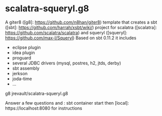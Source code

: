 scalatra-squeryl.g8
===================


A giter8 ([g8]: https://github.com/n8han/giter8) template that creates a sbt ([sbt]: https://github.com/harrah/xsbt/wiki/) project for scalatra ([scalatra]: https://github.com/scalatra/scalatra) and squeryl ([squeryl]: https://github.com/max-l/Squeryl)
Based on sbt 0.11.2 it includes 
- eclipse plugin
- idea plugin
- proguard
- several JDBC drivers (mysql, postres, h2, jtds, derby)
- sbt assembly
- jerkson
- joda-time
- ...

g8 jrevault/scalatra-squeryl.g8

Answer a few questions and :
sbt
container start
then
[local]: https://localhost:8080 for instructions

